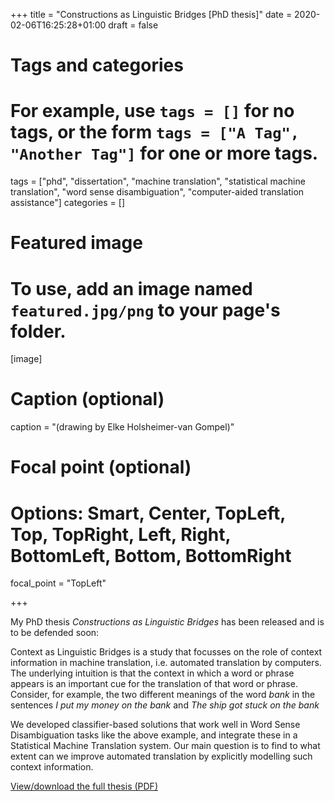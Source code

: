 +++
title = "Constructions as Linguistic Bridges [PhD thesis]"
date = 2020-02-06T16:25:28+01:00
draft = false

# Tags and categories
# For example, use `tags = []` for no tags, or the form `tags = ["A Tag", "Another Tag"]` for one or more tags.
tags = ["phd", "dissertation", "machine translation", "statistical machine translation", "word sense disambiguation",
"computer-aided translation assistance"]
categories = []

# Featured image
# To use, add an image named `featured.jpg/png` to your page's folder.
[image]
  # Caption (optional)
  caption = "(drawing by Elke Holsheimer-van Gompel)"

  # Focal point (optional)
  # Options: Smart, Center, TopLeft, Top, TopRight, Left, Right, BottomLeft, Bottom, BottomRight
  focal_point = "TopLeft"

+++

My PhD thesis *Constructions as Linguistic Bridges* has been released and is to be defended soon:

Context as Linguistic Bridges is a study that focusses on the role of context information in machine translation, i.e.
automated translation by computers.  The underlying intuition is that the context in which a word or phrase appears is
an important cue for the translation of that word or phrase. Consider, for example, the two different meanings of the word
*bank* in the sentences *I put my money on the bank* and *The ship got stuck on the bank*

We developed classifier-based solutions that work well in Word Sense Disambiguation tasks like the above example, and
integrate these in a Statistical Machine Translation system.  Our main question is to find to what extent can we improve
automated translation by explicitly modelling such context information.

[View/download the full thesis (PDF)](https://proycon.anaproy.nl/pub/thesiswithcover.pdf)

